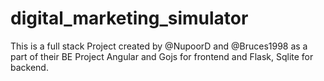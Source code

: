 # digital_marketing_simulator
This is a full stack Project created by @NupoorD and @Bruces1998 as a part of their BE Project Angular and Gojs for frontend and Flask, Sqlite for backend.
